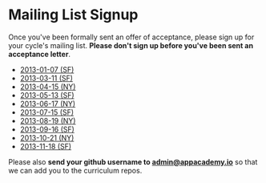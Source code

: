 # Mailing List Signup

Once you've been formally sent an offer of acceptance, please sign up
for your cycle's mailing list. **Please don't sign up before you've
been sent an acceptance letter**.

* [2013-01-07 (SF)][2013-01-07-sf]
* [2013-03-11 (SF)][2013-03-11-sf]
* [2013-04-15 (NY)][2013-04-15-ny]
* [2013-05-13 (SF)][2013-05-13-sf]
* [2013-06-17 (NY)][2013-06-17-ny]
* [2013-07-15 (SF)][2013-07-15-sf]
* [2013-08-19 (NY)][2013-08-19-ny]
* [2013-09-16 (SF)][2013-09-16-sf]
* [2013-10-21 (NY)][2013-10-21-ny]
* [2013-11-18 (SF)][2013-11-18-sf]

Please also **send your github username to admin@appacademy.io** so that
we can add you to the curriculum repos.

[2013-01-07-sf]: https://groups.google.com/forum/?fromgroups&hl=en#!forum/appacademy-january-2013
[2013-03-11-sf]: https://groups.google.com/forum/?fromgroups&hl=en#!forum/app-academy-sf-march
[2013-04-15-ny]: https://groups.google.com/forum/?fromgroups&hl=en#!forum/app-academy-ny-april-2013
[2013-05-13-sf]: https://groups.google.com/forum/?fromgroups&hl=en#!forum/app-academy-sf-may-2013
[2013-06-17-ny]: https://groups.google.com/forum/?fromgroups&hl=en#!forum/app-academy-ny-june-2013
[2013-07-15-sf]: https://groups.google.com/forum/?fromgroups&hl=en#!forum/app-academy-sf-july-2013
[2013-08-19-ny]: https://groups.google.com/forum/?hl=en&fromgroups#!forum/app-academy-ny-aug-2013
[2013-09-16-sf]: https://groups.google.com/forum/?hl=en&fromgroups#!forum/app-academy-sf-sep-2013
[2013-10-21-ny]: https://groups.google.com/forum/?hl=en&fromgroups#!forum/app-academy-ny-october
[2013-11-18-sf]: https://groups.google.com/forum/?hl=en#!forum/app-academy-sf-nov-2013-cohort
